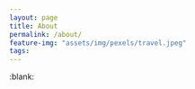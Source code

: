 ```yaml
---
layout: page
title: About
permalink: /about/
feature-img: "assets/img/pexels/travel.jpeg"
tags: 
---
```


:blank:
